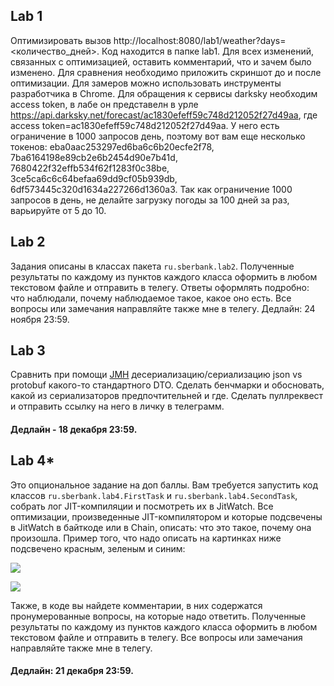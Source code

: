 ## Lab 1
Оптимизировать вызов http://localhost:8080/lab1/weather?days=<количество_дней>. Код находится в папке lab1. Для всех изменений, связанных с оптимизацией, оставить комментарий, 
что и зачем было изменено. Для сравнения необходимо приложить скриншот до и после оптимизации. Для замеров можно использовать инструменты разработчика
в Chrome. Для обращения к сервисы darksky необходим access token, в лабе он представелн в урле https://api.darksky.net/forecast/ac1830efeff59c748d212052f27d49aa, где access token=ac1830efeff59c748d212052f27d49aa. У него есть ограничение в 1000 запросов день, поэтому вот вам еще несколько токенов: eba0aac253297ed6ba6c6b20ecfe2f78, 7ba6164198e89cb2e6b2454d90e7b41d, 7680422f32effb534f62f1283f0c38be, 3ce5ca6c6c64befaa69dd9cf05b939db, 6df573445c320d1634a227266d1360a3. Так как ограничение 1000 запросов в день, не делайте загрузку погоды за 100 дней за раз, варьируйте от 5 до 10. 

## Lab 2
Задания описаны в классах пакета `ru.sberbank.lab2`. Полученные результаты по каждому из пунктов каждого класса оформить в любом текстовом файле и отправить в телегу. Ответы оформлять подробно: что наблюдали, почему наблюдаемое такое, какое оно есть. Все вопросы или замечания направляйте также мне в телегу. Дедлайн: 24 ноября 23:59. 

## Lab 3
Сравнить при помощи [JMH](https://github.com/openjdk/jmh) десериализацию/сериализацию json vs protobuf какого-то стандартного DTO.
Сделать бенчмарки и обосновать, какой из сериализаторов предпочтительней и где.
Сделать пуллреквест и отправить ссылку на него в личку в телеграмм.

#### Дедлайн - 18 декабря 23:59.

## Lab 4*
Это опциональное задание на доп баллы. 
Вам требуется запустить код классов `ru.sberbank.lab4.FirstTask` и `ru.sberbank.lab4.SecondTask`, собрать лог JIT-компиляции и посмотреть их в JitWatch. Все оптимизации, произведенные JIT-компилятором и которые подсвечены в JitWatch в байткоде или в Chain, описать: что это такое, почему она произошла. Пример того, что надо описать на картинках ниже подсвечено красным, зеленым и синим:

![](res/good.png)

![](res/bad.png)

Также, в коде вы найдете комментарии, в них содержатся пронумерованные вопросы, на которые надо ответить.
Полученные результаты по каждому из пунктов каждого класса оформить в любом текстовом файле и отправить в телегу. Все вопросы или замечания направляйте также мне в телегу. 

#### Дедлайн: 21 декабря 23:59.
